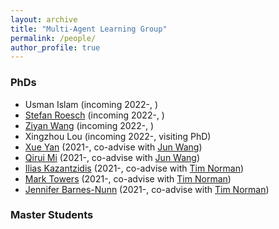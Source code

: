 ```yaml
---
layout: archive
title: "Multi-Agent Learning Group"
permalink: /people/
author_profile: true
---
```



### PhDs 

* Usman Islam (incoming 2022-, )
* [Stefan Roesch](https://www.linkedin.com/in/stefan-roesch-950a5b205/?originalSubdomain=uk) (incoming 2022-, )
* [Ziyan Wang](https://www.linkedin.com/in/ziyan-jeffery-wang-b28407143/) (incoming 2022-, )
* Xingzhou Lou (incoming 2022-, visiting PhD)
* [Xue Yan](http://marl.ia.ac.cn/yanxue.html) (2021-, co-advise with [Jun Wang](http://www0.cs.ucl.ac.uk/staff/Jun.Wang/))
* [Qirui Mi](http://marl.ia.ac.cn/miqirui.html) (2021-, co-advise with [Jun Wang](http://www0.cs.ucl.ac.uk/staff/Jun.Wang/))
* [Ilias Kazantzidis](https://www.ecs.soton.ac.uk/people/ik3n19/) (2021-, co-advise with [Tim Norman](https://www.ecs.soton.ac.uk/people/tjn1f15))
* [Mark Towers](https://www.ecs.soton.ac.uk/people/mt5g17) (2021-, co-advise with [Tim Norman](https://www.ecs.soton.ac.uk/people/tjn1f15))
* [Jennifer Barnes-Nunn](https://www.ecs.soton.ac.uk/people/jabn1n20) (2021-, co-advise with [Tim Norman](https://www.ecs.soton.ac.uk/people/tjn1f15))

### Master Students
